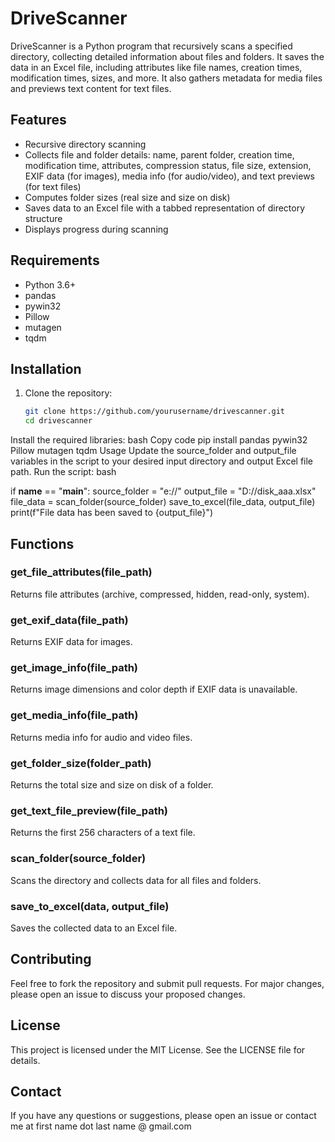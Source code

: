 # DriveScanner

DriveScanner is a Python program that recursively scans a specified directory, collecting detailed information about files and folders. It saves the data in an Excel file, including attributes like file names, creation times, modification times, sizes, and more. It also gathers metadata for media files and previews text content for text files.

## Features

- Recursive directory scanning
- Collects file and folder details: name, parent folder, creation time, modification time, attributes, compression status, file size, extension, EXIF data (for images), media info (for audio/video), and text previews (for text files)
- Computes folder sizes (real size and size on disk)
- Saves data to an Excel file with a tabbed representation of directory structure
- Displays progress during scanning

## Requirements

- Python 3.6+
- pandas
- pywin32
- Pillow
- mutagen
- tqdm

## Installation

1. Clone the repository:
   ```bash
   git clone https://github.com/yourusername/drivescanner.git
   cd drivescanner

Install the required libraries:
bash
Copy code
pip install pandas pywin32 Pillow mutagen tqdm
Usage
Update the source_folder and output_file variables in the script to your desired input directory and output Excel file path.
Run the script:
bash


if __name__ == "__main__":
    source_folder = "e://"
    output_file = "D://disk_aaa.xlsx"
    file_data = scan_folder(source_folder)
    save_to_excel(file_data, output_file)
    print(f"File data has been saved to {output_file}")
    
## Functions
### get_file_attributes(file_path)
Returns file attributes (archive, compressed, hidden, read-only, system).

### get_exif_data(file_path)
Returns EXIF data for images.

### get_image_info(file_path)
Returns image dimensions and color depth if EXIF data is unavailable.

### get_media_info(file_path)
Returns media info for audio and video files.

### get_folder_size(folder_path)
Returns the total size and size on disk of a folder.

### get_text_file_preview(file_path)
Returns the first 256 characters of a text file.

### scan_folder(source_folder)
Scans the directory and collects data for all files and folders.

### save_to_excel(data, output_file)
Saves the collected data to an Excel file.

## Contributing
Feel free to fork the repository and submit pull requests. For major changes, please open an issue to discuss your proposed changes.

## License
This project is licensed under the MIT License. See the LICENSE file for details.

## Contact
If you have any questions or suggestions, please open an issue or contact me at first name dot last name @ gmail.com

